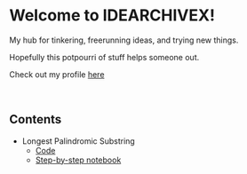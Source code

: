 # Welcome to IDEARCHIVEX!

My hub for tinkering, freerunning ideas, and trying new things.

Hopefully this potpourri of stuff helps someone out.

Check out my profile [here](https://github.com/5h3r10k)

<br>

## Contents

- Longest Palindromic Substring
  - [Code](Snippets/LongestPalindrome.py)
  - [Step-by-step notebook](Snippets/PalindromeFinder.ipynb)